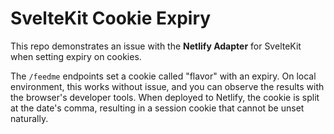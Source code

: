 # SvelteKit Cookie Expiry

This repo demonstrates an issue with the **Netlify Adapter** for SvelteKit when setting expiry on cookies.

The `/feedme` endpoints set a cookie called "flavor" with an expiry. On local environment, this works without issue, and you can observe the results with the browser's developer tools. When deployed to Netlify, the cookie is split at the date's comma, resulting in a session cookie that cannot be unset naturally.
